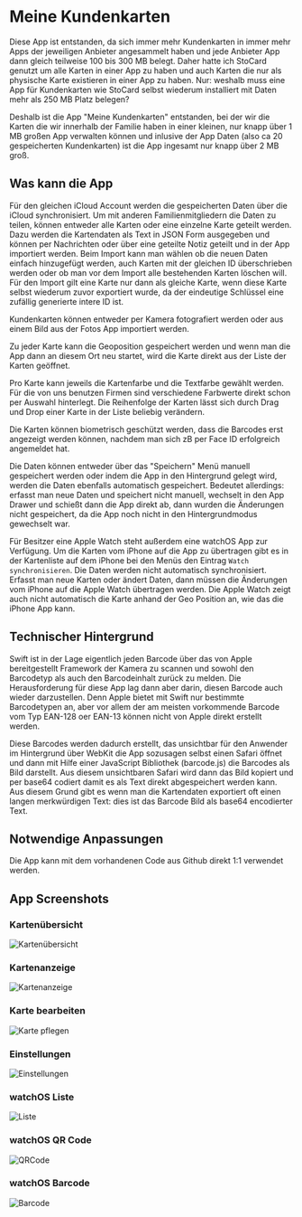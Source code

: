 # Meine Kundenkarten

Diese App ist entstanden, da sich immer mehr Kundenkarten in immer mehr Apps der jeweiligen Anbieter angesammelt haben und jede Anbieter App dann gleich teilweise 100 bis 300 MB belegt. Daher hatte ich StoCard genutzt um alle Karten in einer App zu haben und auch Karten die nur als physische Karte existieren in einer App zu haben. Nur: weshalb muss eine App für Kundenkarten wie StoCard selbst wiederum installiert mit Daten mehr als 250 MB Platz belegen?

Deshalb ist die App "Meine Kundenkarten" entstanden, bei der wir die Karten die wir innerhalb der Familie haben in einer kleinen, nur knapp über 1 MB großen App verwalten können und inlusive der App Daten (also ca 20 gespeicherten Kundenkarten) ist die App ingesamt nur knapp über 2 MB groß.

## Was kann die App

Für den gleichen iCloud Account werden die gespeicherten Daten über die iCloud synchronisiert. Um mit anderen Familienmitgliedern die Daten zu teilen, können entweder alle Karten oder eine einzelne Karte geteilt werden. Dazu werden die Kartendaten als Text in JSON Form ausgegeben und können per Nachrichten oder über eine geteilte Notiz geteilt und in der App importiert werden. Beim Import kann man wählen ob die neuen Daten einfach hinzugefügt werden, auch Karten mit der gleichen ID überschrieben werden oder ob man vor dem Import alle bestehenden Karten löschen will. Für den Import gilt eine Karte nur dann als gleiche Karte, wenn diese Karte selbst wiederum zuvor exportiert wurde, da der eindeutige Schlüssel eine zufällig generierte intere ID ist.

Kundenkarten können entweder per Kamera fotografiert werden oder aus einem Bild aus der Fotos App importiert werden.

Zu jeder Karte kann die Geoposition gespeichert werden und wenn man die App dann an diesem Ort neu startet, wird die Karte direkt aus der Liste der Karten geöffnet.

Pro Karte kann jeweils die Kartenfarbe und die Textfarbe gewählt werden. Für die von uns benutzen Firmen sind verschiedene Farbwerte direkt schon per Auswahl hinterlegt. Die Reihenfolge der Karten lässt sich durch Drag und Drop einer Karte in der Liste beliebig verändern.

Die Karten können biometrisch geschützt werden, dass die Barcodes erst angezeigt werden können, nachdem man sich zB per Face ID erfolgreich angemeldet hat.

Die Daten können entweder über das "Speichern" Menü manuell gespeichert werden oder indem die App in den Hintergrund gelegt wird, werden die Daten ebenfalls automatisch gespeichert. Bedeutet allerdings: erfasst man neue Daten und speichert nicht manuell, wechselt in den App Drawer und schießt dann die App direkt ab, dann wurden die Änderungen nicht gespeichert, da die App noch nicht in den Hintergrundmodus gewechselt war.

Für Besitzer eine Apple Watch steht außerdem eine watchOS App zur Verfügung. Um die Karten vom iPhone auf die App zu übertragen gibt es in der Kartenliste auf dem iPhone bei den Menüs den Eintrag `Watch synchronisieren`. Die Daten werden nicht automatisch synchronisiert. Erfasst man neue Karten oder ändert Daten, dann müssen die Änderungen vom iPhone auf die Apple Watch übertragen werden. Die Apple Watch zeigt auch nicht automatisch die Karte anhand der Geo Position an, wie das die iPhone App kann.

## Technischer Hintergrund

Swift ist in der Lage eigentlich jeden Barcode über das von Apple bereitgestellt Framework der Kamera zu scannen und sowohl den Barcodetyp als auch den Barcodeinhalt zurück zu melden. Die Herausforderung für diese App lag dann aber darin, diesen Barcode auch wieder darzustellen. Denn Apple bietet mit Swift nur bestimmte Barcodetypen an, aber vor allem der am meisten vorkommende Barcode vom Typ EAN-128 oer EAN-13 können nicht von Apple direkt erstellt werden.

Diese Barcodes werden dadurch erstellt, das unsichtbar für den Anwender im Hintergrund über WebKit die App sozusagen selbst einen Safari öffnet und dann mit Hilfe einer JavaScript Bibliothek (barcode.js) die Barcodes als Bild darstellt. Aus diesem unsichtbaren Safari wird dann das Bild kopiert und per base64 codiert damit es als Text direkt abgespeichert werden kann. Aus diesem Grund gibt es wenn man die Kartendaten exportiert oft einen langen merkwürdigen Text: dies ist das Barcode Bild als base64 encodierter Text.

## Notwendige Anpassungen
Die App kann mit dem vorhandenen Code aus Github direkt 1:1 verwendet werden.

## App Screenshots

### Kartenübersicht
![Kartenübersicht](https://ios.dbweb.info/wp-content/uploads/2024/11/karten1-scaled.jpg)

### Kartenanzeige
![Kartenanzeige](https://ios.dbweb.info/wp-content/uploads/2024/11/karten2-scaled.jpg)

### Karte bearbeiten
![Karte pflegen](https://ios.dbweb.info/wp-content/uploads/2024/11/karten3-scaled.jpg)

### Einstellungen
![Einstellungen](https://ios.dbweb.info/wp-content/uploads/2024/11/karten4-scaled.jpg)

### watchOS Liste
![Liste](https://ios.dbweb.info/wp-content/uploads/2025/05/meinekarten_watchos_liste-portrait.png)

### watchOS QR Code
![QRCode](https://ios.dbweb.info/wp-content/uploads/2025/05/meinekarten_watchos_blur_qr-portrait.png)

### watchOS Barcode
![Barcode](https://ios.dbweb.info/wp-content/uploads/2025/05/meinekarten_watchos_blur_barcode-portrait.png)

